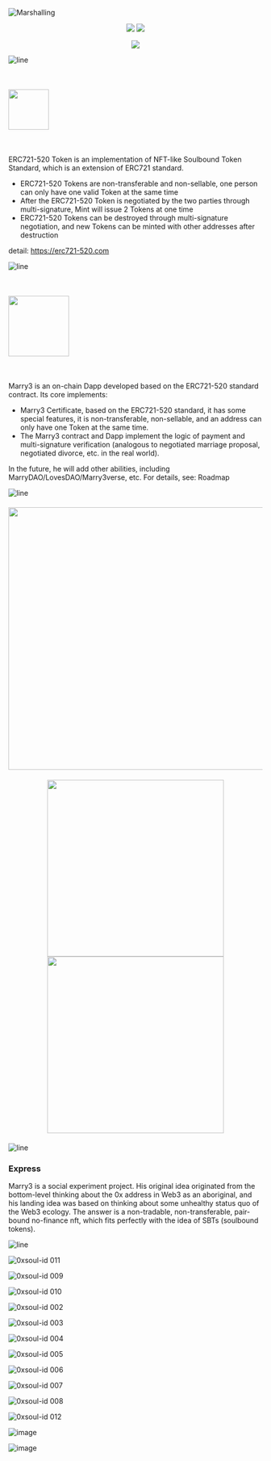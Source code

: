![Marshalling](https://user-images.githubusercontent.com/897401/171214522-65a32bb9-21e8-4a8e-8089-c1c669325391.png)

<p align="center">
  <a href="https://Marry3.love"><img src="https://img.shields.io/badge/https%3A%2F%2FMarry3.love-F41870?&labelColor=1D1D1D&logo=googlechrome&style=flat -square" /></a>
  <a href="https://github.com/marryinweb3/ERC721-520"><img src="https://img.shields.io/badge/https%3A%2F%2FERC520.com-F41870?&labelColor =1D1D1D&logo=googlechrome&style=flat-square" /></a>
</p>
<p align="center">
  <a href="https://twitter.com/marryinweb3"><img src="https://img.shields.io/badge/%40marryinweb3-F41870?&labelColor=1D1D1D&logo=twitter&style=flat-square" /> </a>
</p>

![line](https://user-images.githubusercontent.com/897401/171048003-7b7adb40-9f72-4bfc-84de-e948892bf7f9.png)

<p align="left" style="margin:50px 0;">
    <a href="https://github.com/marryinweb3/ERC721-520"><img src="https://user-images.githubusercontent.com/897401/171176759-123d5777-0f36-4680-a2ef-25f07ff44618.png" height="80"/><a>
    
</p>

ERC721-520 Token is an implementation of NFT-like Soulbound Token Standard, which is an extension of ERC721 standard.

- ERC721-520 Tokens are non-transferable and non-sellable, one person can only have one valid Token at the same time
- After the ERC721-520 Token is negotiated by the two parties through multi-signature, Mint will issue 2 Tokens at one time
- ERC721-520 Tokens can be destroyed through multi-signature negotiation, and new Tokens can be minted with other addresses after destruction

detail: https://erc721-520.com

![line](https://user-images.githubusercontent.com/897401/171048003-7b7adb40-9f72-4bfc-84de-e948892bf7f9.png)

<p align="left" style="margin:50px 0;">
    <a href="https://marry3.love"><img src="https://user-images.githubusercontent.com/897401/171043905-03916966-af42-468c-9fc8-b8a00f09f439.png" height=" 120"/><a>
    
</p>

Marry3 is an on-chain Dapp developed based on the ERC721-520 standard contract. Its core implements:

- Marry3 Certificate, based on the ERC721-520 standard, it has some special features, it is non-transferable, non-sellable, and an address can only have one Token at the same time.
- The Marry3 contract and Dapp implement the logic of payment and multi-signature verification (analogous to negotiated marriage proposal, negotiated divorce, etc. in the real world).

In the future, he will add other abilities, including MarryDAO/LovesDAO/Marry3verse, etc. For details, see: Roadmap

![line](https://user-images.githubusercontent.com/897401/171048003-7b7adb40-9f72-4bfc-84de-e948892bf7f9.png)

<p align="center" style="margin:20px 0;">
      <img src="https://user-images.githubusercontent.com/897401/171090175-95158e2e-9ed4-48d6-a4c2-35fdd75a01ec.png" width="520"/>
</p>
      
      
<p align="center" style="margin:20px 0;">
      <img src="https://user-images.githubusercontent.com/897401/173596685-cacb9342-44b8-49fd-9964-1474da143956.png" height="350"/>
  <img src="https://user-images.githubusercontent.com/897401/173596705-960f1b73-abc6-4bac-be7a-6c75e2a81851.png" height="350"/>
</p>

      

![line](https://user-images.githubusercontent.com/897401/171048003-7b7adb40-9f72-4bfc-84de-e948892bf7f9.png)


### Express

Marry3 is a social experiment project. His original idea originated from the bottom-level thinking about the 0x address in Web3 as an aboriginal, and his landing idea was based on thinking about some unhealthy status quo of the Web3 ecology. The answer is a non-tradable, non-transferable, pair-bound no-finance nft, which fits perfectly with the idea of ​​SBTs (soulbound tokens).

![line](https://user-images.githubusercontent.com/897401/171048003-7b7adb40-9f72-4bfc-84de-e948892bf7f9.png)


      
      
![0xsoul-id 011](https://user-images.githubusercontent.com/897401/173595625-a7d94cb5-3cbb-48ad-9dab-4a9de1a4440c.png)
      
![0xsoul-id 009](https://user-images.githubusercontent.com/897401/173595646-a93194ff-0577-49f0-a1f1-d56c27e6d91a.png)
      
![0xsoul-id 010](https://user-images.githubusercontent.com/897401/173595683-9b7a83b0-b3e4-4603-89f6-f55063e41b95.png)

![0xsoul-id 002](https://user-images.githubusercontent.com/897401/173595711-9d3d5f8f-4334-4078-b5d6-96c643a4f700.png)
      
![0xsoul-id 003](https://user-images.githubusercontent.com/897401/173595730-9975d59e-2646-4d98-bcee-5e393c352eee.png)
      
![0xsoul-id 004](https://user-images.githubusercontent.com/897401/173595753-7405fd87-c100-44aa-a004-c2ea4a7ee8ea.png)
      
![0xsoul-id 005](https://user-images.githubusercontent.com/897401/173595810-d2f3a03c-d0d7-4f62-9ffe-6c65e7597f36.png)
      
![0xsoul-id 006](https://user-images.githubusercontent.com/897401/173595827-68192afc-fa5f-4e77-adae-5b9a2e954632.png)
      
![0xsoul-id 007](https://user-images.githubusercontent.com/897401/173595850-2b9d3f30-cf83-4cfc-8dcc-90ff6064ab3f.png)

![0xsoul-id 008](https://user-images.githubusercontent.com/897401/173595864-bc89c2aa-b5b7-40c4-bed2-cd999eb19739.png)
      
![0xsoul-id 012](https://user-images.githubusercontent.com/897401/173595886-3924a927-f54f-4d0d-b022-e531fba5282c.png)
      
![image](https://user-images.githubusercontent.com/897401/171048401-5d94a12b-db0c-4558-8e34-25411985a4e3.png)

![image](https://user-images.githubusercontent.com/897401/171210269-e27f688c-838b-4639-8617-1a35cac59b26.png)
      
